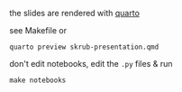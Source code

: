 the slides are rendered with [quarto](https://quarto.org/docs/presentations/revealjs/index.html)

see Makefile or

```
quarto preview skrub-presentation.qmd
```

don't edit notebooks, edit the `.py` files & run

```
make notebooks
```
